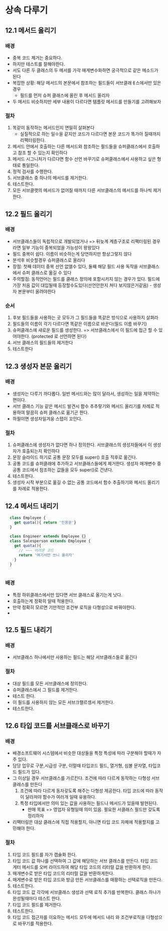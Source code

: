 # 상속 다루기
## 12.1 메서드 올리기

### 배경 
 - 중복 코드 제거는 중요하다.
 - 하지만 테스트를 잘해야한다. 
 - 서도 다른 두 클래스의 두 메서를 가각 매게변수화하면 궁극적으로 같은 메소드가 된다
 - 복잡한 상황: 해당 메서드의 본문에서 참조하는 필드들이 서브클래ㅔ스에서만 있은 경우
   - 필드를 먼저 슈퍼 클래스에 올린 후 메서드 올리자
 - 두 메서드 비슷하지만 세부 내용이 다르다면 템플릿 메서드를 만들기를 고려해보자

### 절차
 1) 똑같이 동작하는 메서드인지 면밀히 살펴본다
    - 실질적으로 하는 일ㅇ을 같지만 코드가 다르다면 본문 코드가 똑가아 질때까지 리팩터링한다.
 2) 메서드 안에서 호출하는 다른 메서드와 참조하는 필드들을 슈퍼클래스에서 호출하고 참조 할 수 있는지 확인하다
 3) 메서드 시그니처가 다르다면 함수 선언 바꾸기로 슈퍼클래스에서 사용하고 싶은 형태로 통일한다.
 4) 정적 검사를 수행한다.
 5) 서브클래스 중 하나의 메서드를 제거한다.
 6) 테스트한다.
 7) 모든 서브클랫의 메서드가 없어질 때까지 다른 서브클래스의 메서드를 하나씩 제거한다.

## 12.2 필드 올리기

### 배경
 - 서브클래스들이 독립적으로 개발되었거나 => 뒤늦계 계층구조로 리팩터링된 경우라면 일부 기능이 중복되었을 가능성이 왕왕있다
 - 필드 중복이 쉽다. 이름이 비슷하는게 당연하지만 항상그렇지 않다
 - 분석후 비슷할경우 슈퍼클래스로 올리다
 - 장점: 첫째 데이터 중복 선언 없앨수 있다, 둘째 해당 필드 사용 독작을 서브클래스에서 슈퍼 클래스로 옮길 수 있다
 - 주의할점: 동적언어는 필드를 클래스 정의에 포함시키지 않는 경우가 있다. 필드에 가장 처음 값이 대입될때 등장할수도있다(선언안한지 쳐다 보지않은거같음) - 생성자 본문부터 올려야한다

### 순서
 1) 후보 필드들을 사용하는 곳 모두가 그 필드들을 똑같은 방식으로 사용하지 살펴라
 2) 필드들의 이름이 각기 다르다면 똑같은 이름으로 바꾼다(필드 이름 바꾸기)
 3) 슈퍼클래스에 새로운 필드를 생성한다.
    => 서브클래스에서 이 필드에 접근 할 수 있어야한다. (protected 로 선언하면 된다)
 4) 서브 클래스의 필드들의 제거한다
 5) 테스트한다
 
## 12.3 생성자 본문 올리기

### 배경
 - 생성자는 다루기 까다롭다. 일반 메서드와는 많이 달라서, 생성하는 일을 제약하는 편이다.
 - 서브 클래스 기능 같은 메서드 발견시 함수 추추랗기와 메서드 올리기를 차례로 적용하여 말끔히 슈퍼 클래스로 옮기곤 한다.
 - 하필이면 생성자일겨웅 스텝이 꼬인다.

### 절차
 1) 슈퍼클래스에 생성자가 없다면 하나 정의한다. 서브클래스의 생성자들에서 이 생성자가 호출되는지 확인하다
 2) 문장 슬라이드 하기로 공통 문장 모두를 super() 호출 직후로 옮긴다.
 3) 공통 코드를 슈퍼클래에 추가하고 서브클래스들에게 제거한다. 생성자 매개변수 중 공통 코드에서 참조하는 값들을 모두 super()로 건낸다.
 4) 테스트한다.
 5) 생성자 시작 부분으로 옮길 수 없는 공통 코드에서 함수 추출하기와 메서드 올리기를 차례로 적용한다.

## 12.4 메서드 내리기

~~~typescript
  class Employee {
    get quota(){ return '인용문'}
  }
  
  class Engineer extends Employee {}
  class Salesperson extends Employee {
    get quota(){
      // ~~~ 어려운 코드
      return '여기서만 쓰니 올리자'
    }
  }
  
~~~
### 배경
 - 특정 하위클래스에서만 있다면 서브 클래스로 올기는게 낫다.
 - 호출하는게 정확히 알때 적용한다.
 - 만약 정확히 모르면 기만적인 조건부 로직을 다형성으로 바꿔야한다.
 - 
                          
## 12.5 필드 내리기
### 배경
 - 서브클래스 하나에서만 사용하는 필드는 해당 서브클래스들로 옮긴다
### 절차
 - 대상 필드를 모든 서브클래스에 정의한다.
 - 슈퍼클래스에서 그 필드를 제거한다.   
 - 테스트 한다.
 - 이 필드를 사용하지 않는 모든 서브크랠르셍서 제거한다.
 - 테스트한다.
           
                      
## 12.6 타입 코드를 서브클래스로 바꾸기

### 배경
 - 배경소프트웨어 시스템에서 비슷한 대상들을 특정 특성에 따라 구분해야 할때가 자주 있다. 
 - 담당 업무로 구분,시급성 구분, 이럴때 타입코드 필드, 열거형, 심볼 문자열, 타입코드 필드가 있다.
 - 그 이상일 경우 서브클래스를 가르킨다. 조건에 따라 다르게 동작하는 다형성 서브클레스를 만든다
    1) 조건에 따라 다르게 동자갛도록 해주는 다형성 제공한다. 타입 코드에 따라 동작이 달라져야 함수가 여러개 일때 유용하다.
    2) 특정 타입에서만 의미 있는  값을 사용하는 필드나 메서드가 있을때 발현된다.
        - 판매 목표 => 영업자 유형일때 의미 있음. 필요한 서클래스 필드만 갖도록 정리하자
 - 리팩터링은 대상 클래스에 직접 적용할지, 아니면 타입 코드 자체에 적용할지를 고민해야 한다.

### 절차
 1) 타입 코드 필드를 자가 캡슐화 한다.
 2) 타입 코드 값 하나를 선택하여 그 값에 해당하는 서브 클래스를 만든다. 타입 코드 게터 메서드를 오버 라이드하여 해당 타입 코드의 리터럴 값을 반환하게 한다.
 3) 매개변수로 받은 타입 코드의 리터럴 값을 반환하게한다.
 4) 매게변수로 받은 타입 코드와 방금 만든 서브클래스를 매팡하는 선택로직을 만든다.
 5) 테스트한다.
 6) 타입 코드 값 각각에 서브클래스 생성과 선택 로직 추가를 반복한다. 클래스 하나가 완성될때마다 테스트 한다.
 7) 타입 코드 필드를 제거한다.
 8) 테스트한다.
 9) 타입 코드 접근자를 이요하는 메서드 모두에 메서드 내리 와 조건부로직을 다형성으로 바꾸기를 적용한다.
 